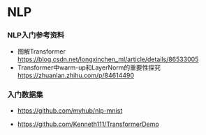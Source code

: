 # NLP
### NLP入门参考资料
+ 图解Transformer https://blog.csdn.net/longxinchen_ml/article/details/86533005
+ Transformer中warm-up和LayerNorm的重要性探究 https://zhuanlan.zhihu.com/p/84614490

### 入门数据集
+ https://github.com/myhub/nlp-mnist

+ https://github.com/Kenneth111/TransformerDemo
